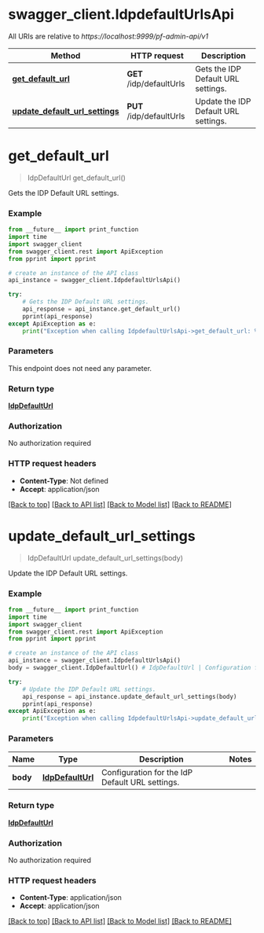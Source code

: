 # swagger_client.IdpdefaultUrlsApi

All URIs are relative to *https://localhost:9999/pf-admin-api/v1*

Method | HTTP request | Description
------------- | ------------- | -------------
[**get_default_url**](IdpdefaultUrlsApi.md#get_default_url) | **GET** /idp/defaultUrls | Gets the IDP Default URL settings.
[**update_default_url_settings**](IdpdefaultUrlsApi.md#update_default_url_settings) | **PUT** /idp/defaultUrls | Update the IDP Default URL settings.


# **get_default_url**
> IdpDefaultUrl get_default_url()

Gets the IDP Default URL settings.



### Example
```python
from __future__ import print_function
import time
import swagger_client
from swagger_client.rest import ApiException
from pprint import pprint

# create an instance of the API class
api_instance = swagger_client.IdpdefaultUrlsApi()

try:
    # Gets the IDP Default URL settings.
    api_response = api_instance.get_default_url()
    pprint(api_response)
except ApiException as e:
    print("Exception when calling IdpdefaultUrlsApi->get_default_url: %s\n" % e)
```

### Parameters
This endpoint does not need any parameter.

### Return type

[**IdpDefaultUrl**](IdpDefaultUrl.md)

### Authorization

No authorization required

### HTTP request headers

 - **Content-Type**: Not defined
 - **Accept**: application/json

[[Back to top]](#) [[Back to API list]](../README.md#documentation-for-api-endpoints) [[Back to Model list]](../README.md#documentation-for-models) [[Back to README]](../README.md)

# **update_default_url_settings**
> IdpDefaultUrl update_default_url_settings(body)

Update the IDP Default URL settings.



### Example
```python
from __future__ import print_function
import time
import swagger_client
from swagger_client.rest import ApiException
from pprint import pprint

# create an instance of the API class
api_instance = swagger_client.IdpdefaultUrlsApi()
body = swagger_client.IdpDefaultUrl() # IdpDefaultUrl | Configuration for the IdP Default URL settings.

try:
    # Update the IDP Default URL settings.
    api_response = api_instance.update_default_url_settings(body)
    pprint(api_response)
except ApiException as e:
    print("Exception when calling IdpdefaultUrlsApi->update_default_url_settings: %s\n" % e)
```

### Parameters

Name | Type | Description  | Notes
------------- | ------------- | ------------- | -------------
 **body** | [**IdpDefaultUrl**](IdpDefaultUrl.md)| Configuration for the IdP Default URL settings. | 

### Return type

[**IdpDefaultUrl**](IdpDefaultUrl.md)

### Authorization

No authorization required

### HTTP request headers

 - **Content-Type**: application/json
 - **Accept**: application/json

[[Back to top]](#) [[Back to API list]](../README.md#documentation-for-api-endpoints) [[Back to Model list]](../README.md#documentation-for-models) [[Back to README]](../README.md)

